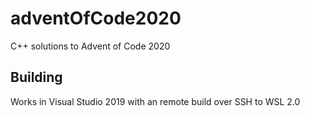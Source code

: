 # adventOfCode2020
C++ solutions to Advent of Code 2020

## Building
Works in Visual Studio 2019 with an remote build over SSH to WSL 2.0

